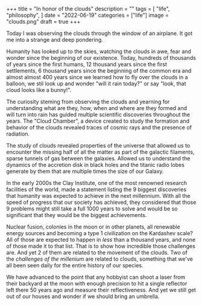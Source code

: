 +++
title = "In honor of the clouds"
description = ""
tags = [
    "life",
    "philosophy",
]
date = "2022-06-19"
categories = ["life"]
image = "clouds.png"
draft = true
+++

Today I was observing the clouds through the window of an airplane. It got me into a strange and deep pondering.

Humanity has looked up to the skies, watching the clouds in awe, fear and wonder since the beginning of our existence. Today, hundreds of thousands of years since the first humans, 12 thousand years since the first settlements, 6 thousand years since the beginning of the common era and almost almost 400 years since we learned how to fly over the clouds in a balloon, we stil look up and wonder "will it rain today?" or say "look, that cloud looks like a bunny!".

The curiosity steming from observing the clouds and yearning for understanding what are they, how, when and where are they formed and will turn into rain has guided multiple scientific discoveries throughout the years. The "Cloud Chamber", a device created to study the formation and behavior of the clouds revealed traces of cosmic rays and the presence of radiation.

The study of clouds revealed properties of the universe that allowed us to encounter the missing half of all the matter as part of the galactic filaments, sparse tunnels of gas between the galaxies. Allowed us to understand the dynamics of the accretion disk in black holes and the titanic radio lobes generate by them that are multiple times the size of our Galaxy.

In the early 2000s the Clay Institute, one of the most renowned research facilities of the world, made a statement listing the 9 biggest discoveries that humanity was expected to achieve in the next millennium. With all the speed of progress that our society has achieved, they considered that those 9 problems might still take a full 1000 years to solve and would be so significant that they would be the biggest achievements.

Nuclear fusion, colonies in the moon or in other planets, all renewable energy sources and becoming a type 1 civilization on the Kardashev scale? All of those are expected to happen in _less_ than a thousand years, and none of those made it to that list. That is to show how incredible those challenges are. And yet 2 of them are related to the movement of the clouds. Two of the _challenges of the millenium_ are related to clouds, something that we've all been seen daily for the entire history of our species.

We have advanced to the point that any hobbyist can shoot a laser from their backyard at the moon with enough precision to hit a single reflector left there 50 years ago and measure their reflectiveness. And yet we still get out of our houses and wonder if we should bring an umbrella.
